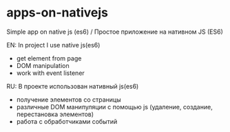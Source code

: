 # apps-on-nativejs

Simple app on native js (es6) / Простое приложение на нативном JS (ES6)

 EN: In project I use native js(es6)
  - get element from page
  - DOM manipulation
  - work with event listener
 
 RU: В проекте использован нативный js(es6)
  - получение элементов со страницы
  - различные DOM манипуляции с помощью js (удаление, создание, перестановка элементов)
  - работа с обработчиками событий
